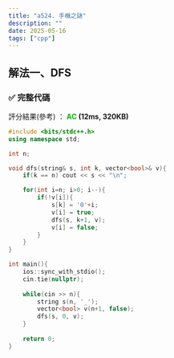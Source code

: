 ```yaml
---
title: "a524. 手機之謎"
description: ""
date: 2025-05-16
tags: ["cpp"]
---
```


## 解法一、DFS

### ✅ 完整代碼

評分結果(參考) ： **<font color="#00bb00">AC</font> (12ms, 320KB)**

```cpp
#include <bits/stdc++.h>
using namespace std;

int n;

void dfs(string& s, int k, vector<bool>& v){
    if(k == n) cout << s << "\n";

    for(int i=n; i>0; i--){
        if(!v[i]){
            s[k] = '0'+i;
            v[i] = true;
            dfs(s, k+1, v);
            v[i] = false;
        }
    }    
}

int main(){
    ios::sync_with_stdio();
    cin.tie(nullptr);
    
    while(cin >> n){
        string s(n, '_');
        vector<bool> v(n+1, false);
        dfs(s, 0, v);
    }
    
    return 0;
}
```
